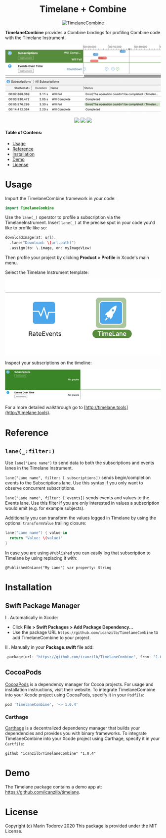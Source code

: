 <h1 align="center"> Timelane + Combine </h1>
<p align="center"> 
   <img src="https://github.com/icanzilb/TimelaneCombine/blob/master/etc/Icon_128x128@2x.png" width="200” max-width="90%" alt="TimelaneCombine" />
</p>

**TimelaneCombine** provides a Combine bindings for profiling Combine code with the Timelane Instrument.

![Timelane Instrument](etc/timelane.png)

<p align="center">
    <img src="https://img.shields.io/badge/Swift-5.2-orange.svg" />
    <img src="https://img.shields.io/cocoapods/l/TimelaneCombine.svg" />
    <img src="https://img.shields.io/cocoapods/p/TimelaneCombine.svg" />
</p>

#### Table of Contens:

- [Usage](#Usage)
- [Reference](#Reference)
- [Installation](#Installation)
- [Demo](#Demo)
- [License](#License)

# Usage

Import the TimelaneCombine framework in your code:

```swift
import TimelaneCombine
```

Use the `lane(_)` operator to profile a subscription via the TimelaneInstrument. Insert `lane(_)` at the precise spot in your code you'd like to profile like so:

```swift
downloadImage(at: url).
  .lane("Download: \(url.path)")
  .assign(to: \.image, on: myImageView)
```

Then profile your project by clicking **Product > Profile** in Xcode's main menu.

Select the Timelane Instrument template:

![Timelane Instrument Template](etc/timelane-template.png)

Inspect your subscriptions on the timeline:

![Timelane Live Recording](etc/timelane-recording.gif)

For a more detailed walkthrough go to [http://timelane.tools](http://timelane.tools).

# Reference

## `lane(_:filter:)`

Use `lane("Lane name")` to send data to both the subscriptions and events lanes in the Timelane Instrument.

`lane("Lane name", filter: [.subscriptions])` sends begin/completion events to the Subscriptions lane. Use this syntax if you only want to observe concurrent subscriptions.

`lane("Lane name", filter: [.events])` sends events and values to the Events lane. Use this filter if you are only interested in values a subscription would emit (e.g. for example subjects).

Additionally you can transform the values logged in Timelane by using the optional `transformValue` trailing closure:

```swift
lane("Lane name") { value in
  return "Value: \(value)"
}
```

In case you are using `@Published` you can easily log that subscription to Timelane by using replacing it with:

```
@PublishedOnLane("My Lane") var property: String
```

# Installation

## Swift Package Manager

I . Automatically in Xcode:

 - Click **File > Swift Packages > Add Package Dependency...**  
 - Use the package URL `https://github.com/icanzilb/TimelaneCombine` to add TimelaneCombine to your project.

II . Manually in your **Package.swift** file add:

```swift
.package(url: "https://github.com/icanzilb/TimelaneCombine", from: "1.0.4")
```

## CocoaPods

[CocoaPods](https://cocoapods.org) is a dependency manager for Cocoa projects. For usage and installation instructions, visit their website. To integrate TimelaneCombine into your Xcode project using CocoaPods, specify it in your `Podfile`:

```ruby
pod 'TimelaneCombine', '~> 1.0.4'
```

### Carthage

[Carthage](https://github.com/Carthage/Carthage) is a decentralized dependency manager that builds your dependencies and provides you with binary frameworks. To integrate TimelaneCombine into your Xcode project using Carthage, specify it in your `Cartfile`:

```ogdl
github "icanzilb/TimelaneCombine" "1.0.4"
```

# Demo

The Timelane package contains a demo app at: https://github.com/icanzilb/timelane.

# License

Copyright (c) Marin Todorov 2020
This package is provided under the MIT License.
